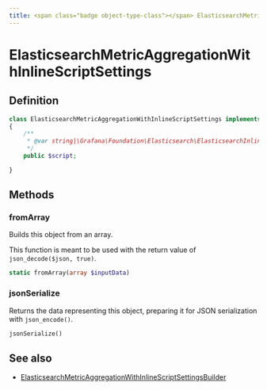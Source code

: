 ```yaml
---
title: <span class="badge object-type-class"></span> ElasticsearchMetricAggregationWithInlineScriptSettings
---
```

# <span class="badge object-type-class"></span> ElasticsearchMetricAggregationWithInlineScriptSettings

## Definition

```php
class ElasticsearchMetricAggregationWithInlineScriptSettings implements \JsonSerializable
{
    /**
     * @var string|\Grafana\Foundation\Elasticsearch\ElasticsearchInlineScript
     */
    public $script;

}
```
## Methods

### <span class="badge object-method"></span> fromArray

Builds this object from an array.

This function is meant to be used with the return value of `json_decode($json, true)`.

```php
static fromArray(array $inputData)
```

### <span class="badge object-method"></span> jsonSerialize

Returns the data representing this object, preparing it for JSON serialization with `json_encode()`.

```php
jsonSerialize()
```

## See also

 * <span class="badge builder"></span> [ElasticsearchMetricAggregationWithInlineScriptSettingsBuilder](./builder-ElasticsearchMetricAggregationWithInlineScriptSettingsBuilder.md)

